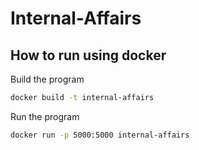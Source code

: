 # Internal-Affairs

## How to run using docker

Build the program

```bash
docker build -t internal-affairs
```

Run the program

```bash
docker run -p 5000:5000 internal-affairs
```